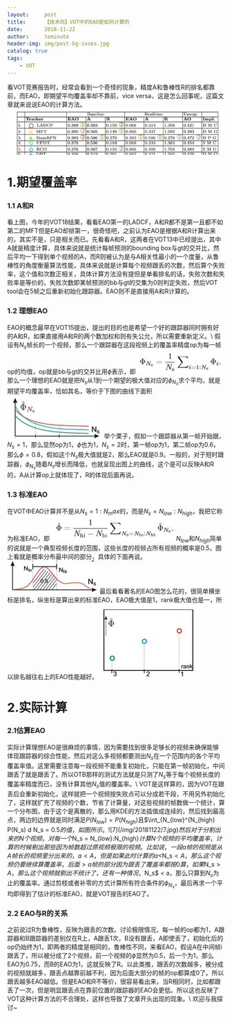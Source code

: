 ```yaml
---
layout:     post
title:      【技术向】VOT中的EAO是如何计算的
date:       2018-11-22
author:     tominute
header-img: img/post-bg-ioses.jpg
catalog: true
tags:
    - VOT
---
```

看VOT竞赛报告时，经常会看到一个奇怪的现象，精度A和鲁棒性R的排名都靠前，而EAO，即期望平均覆盖率却不靠前，vice versa，这是怎么回事呢，这篇文章就来说说EAO的计算方法。
![1](/img/20181122/1.JPG)
# 1.期望覆盖率
### 1.1 A和R
看上图，今年的VOT18结果，看看EAO第一的LADCF，A和R都不是第一且都不如第二的MFT但是EAO却排第一，很奇怪吧，之前认为EAO是根据A和R计算出来的，其实不是，只是相关而已。先看看A和R，这两者在VOT13中已经提出，其中A就是精度计算，具体来说就是统计每帧预测的bounding box与gt的交并比，然后平均一下得到单个视频的A，而R则被认为是与A相关性最小的一个度量，从鲁棒性的角度衡量算法性能，具体来说就是计算每个视频跟丢的次数，然后算个失败率，这个值和次数正相关，具体计算方法没有提但是单看排名的话，失败次数和失败率是等价的，失败次数即某帧预测的bb与gt的交集为0则判定失败，然后VOT tool会在5帧之后重新初始化跟踪器。EAO则不是直接用A和R计算的。
### 1.2 理想EAO
EAO的概念最早在VOT15提出，提出的目的也是希望一个好的跟踪器同时拥有好的A和R，如果直接用A和R的两个数加权和则有失公允，所以需要重新定义。\\
假设有$N_s$帧长的一个视频，那么一个跟踪器在这段视频上的覆盖率精度op为每一帧op的均值，op就是bb与gt的交并比用$\phi$表示，即
![2](/img/20181122/2.JPG)
那么一个理想的EAO就是把$N_s$从1到一个期望的极大值对应的$\phi_{N_s}$求个平均，就是期望平均覆盖率，恰如其名，等价于下图的曲线下面积
![3](/img/20181122/3.jpg)
举个栗子，假如一个跟踪器从第一帧开始跟，$N_s = 1$，那么显然op为1，$\phi$也为1，$N_s = 2$时，第一帧op为1，第二帧op为0.6，那么$\phi = 0.8$，假如这个$N_s$极大值就是2，那么EAO就是0.9。一般的，对于短时跟踪器，$\phi_{N_s}$随着$N_s$增长而降低，也就呈现出图上的曲线，这个是可以反映A和R的，A从计算op上就体现了，R的体现后面再说。
### 1.3 标准EAO
在VOT中EAO计算并不是从$N_s = 1:N_max$的，而是$N_s = N_{low}:N_{high}$，我把它称为标准EAO，即
![4](/img/20181122/4.jpg)
$N_{low}$和$N_{high}$简单的说就是一个典型视频长度的范围，这些长度的视频占所有视频的概率是0.5，图上看就是概率分布最中间的部分，具体的下面再说。
![5](/img/20181122/5.jpg)
最后看看著名的EAO图怎么花的，很简单横坐标是排名，纵坐标是算出来的标准EAO，EAO极大值是1，rank极大值也是一，所以排名越往右上的EAO性能越好。
![6](/img/20181122/6.jpg)
# 2.实际计算
### 2.1估算EAO
实际计算理想EAO是很麻烦的事情，因为需要找到很多足够长的视频来确保能够体现跟踪器的综合性能，然后对这么多视频都要测出$N_s$在一个范围内的各个平均覆盖率值。这里需要注意每一段视频不能重复初始化，只能在第一帧初始化，中间跟丢了就是跟丢了。所以OTB那样的测试方法就是只测了$N_s$等于每个视频长度的覆盖率精度而已，没有计算其他$N_s$值的覆盖率。\\
VOT是这样算的，因为VOT在跟丢后会重新初始化，这样就把一个视频按失败点可以分成若干段，不用另外初始化了，这样就扩充了视频的个数，节省了计算量，对这些视频的帧数做一个统计，算一个分布图，由于这个是离散的，那么用KDE的方法插值成连续的，然后找到最高点，两边的边界就是同时满足$P(N_{low})=P(N_{high})$且$\int_{N_{low}^{N_{high} P(N_s) d N_s = 0.5$的值，如图所示。
![7](/img/20181122/7.jpg)
然后对于分割出来的N个视频，对每一个$N_s = N_{low}:N_{high}$计算N个视频的平均覆盖率，计算的时候剔出那些因为帧数超过原视频极限的视频。比如说，一段a帧的视频是从A帧长的视频里分出来的，a<A，但是如果此时计算的a<$N_s$<A，那么这个视频仍要继续算覆盖率，后面>a帧的部分因为跟丢了覆盖率都按0算，如果$N_s$>A，那么这个视频就剔出不统计了，还有一种情况，$N_s$ < a，那么只算到$N_s$为止的覆盖率。通过剪枝或者补零的方式计算所有符合条件的$\phi_{N_s}$，最后再求一个平均即得到了估计的标准EAO，就是VOT报告的EAO了。
### 2.2 EAO与R的关系
之前说过R为鲁棒性，反映为跟丢的次数。讨论极限情况，每一帧的op都为1，A跟踪器和B跟踪器的差别仅在R上，A跟丢1次，B没有跟丢，A即使丢了，初始化后的op仍始终为1，即两者的精度是相同的，鲁棒性不同，来看EAO，假设A在中间帧i跟丢了，所以被分成了2个视频，前一个视频的$\phi$显然为0.5，后一个为1，那么EAO为0.75，而B的EAO为1，这就反映了R。以此类推，跟丢的次数越多，被分成的视频就越多，跟丢点越靠前越不利，因为后面大部分的帧的op都算成0了。所以跟丢越多EAO越低。但是EAO和R不等价，很容易看出来，当R相同时，比如都跟丢了一次，但是明显跟丢点在靠前位置的跟踪器的EAO会更低。所以这也反映了VOT这种计算方法的不合理处，这样也导致了文章开头出现的现象。\\
欢迎与我探讨~